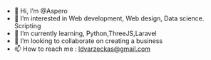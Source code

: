 - 👋 Hi, I’m @Aspero
- 👀 I’m interested in Web development, Web design, Data science. Scripting
- 🌱 I’m currently learning, Python,ThreeJS,Laravel
- 💞️ I’m looking to collaborate on creating a business 
- 📫 How to reach me : ldvarzeckas@gmail.com

<!---
freqzas/freqzas is a ✨ special ✨ repository because its `README.md` (this file) appears on your GitHub profile.
You can click the Preview link to take a look at your changes.
--->
